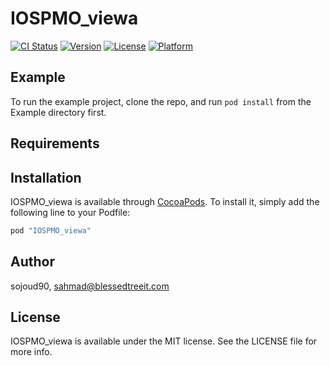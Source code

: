 # IOSPMO_viewa

[![CI Status](http://img.shields.io/travis/sojoud90/IOSPMO_viewa.svg?style=flat)](https://travis-ci.org/sojoud90/IOSPMO_viewa)
[![Version](https://img.shields.io/cocoapods/v/IOSPMO_viewa.svg?style=flat)](http://cocoapods.org/pods/IOSPMO_viewa)
[![License](https://img.shields.io/cocoapods/l/IOSPMO_viewa.svg?style=flat)](http://cocoapods.org/pods/IOSPMO_viewa)
[![Platform](https://img.shields.io/cocoapods/p/IOSPMO_viewa.svg?style=flat)](http://cocoapods.org/pods/IOSPMO_viewa)

## Example

To run the example project, clone the repo, and run `pod install` from the Example directory first.

## Requirements

## Installation

IOSPMO_viewa is available through [CocoaPods](http://cocoapods.org). To install
it, simply add the following line to your Podfile:

```ruby
pod "IOSPMO_viewa"
```

## Author

sojoud90, sahmad@blessedtreeit.com

## License

IOSPMO_viewa is available under the MIT license. See the LICENSE file for more info.
